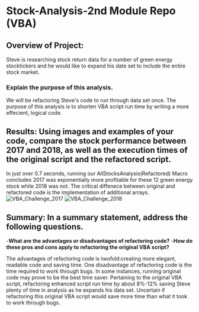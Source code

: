# Stock-Analysis-2nd Module Repo (VBA)

## Overview of Project:
Steve is researching stock return data for a number of green energy stocktickers and he would like to expand his date set to include the entire stock market.

### Explain the purpose of this analysis.
We will be refactoring Steve's code to run through data set once. The purpose of this analysis is to shorten VBA script run time by writing a more effecient, logical code. 

## Results: Using images and examples of your code, compare the stock performance between 2017 and 2018, as well as the execution times of the original script and the refactored script.
In just over 0.7 seconds, running our AllStocksAnalysis(Refactored) Macro concludes 2017 was exponentially more profitable for these 12 green energy stock while 2018 was not. The critical diffenece between original and refactored code is the implementation of additional arrays.
![VBA_Challenge_2017](https://user-images.githubusercontent.com/80009944/116812173-5694ef80-ab1b-11eb-907a-6d5eac22735b.png)
![VBA_Challenge_2018](https://user-images.githubusercontent.com/80009944/116812183-5e549400-ab1b-11eb-9c2a-d2a33827060c.png)



## Summary: In a summary statement, address the following questions.

-**What are the advantages or disadvantages of refactoring code?**
-**How do these pros and cons apply to refactoring the original VBA script?**

The advantages of refactoring code is twofold:creating more elegant, readable code and saving time. One disadvantage of refactoring code is the time required to work through bugs.
In some instances, running original code may prove to be the best time saver.
Pertaining to the original VBA script, refactoring enhanced script run time by about 8%-12% saving Steve plenty of time in analysis as he expands his data set. Uncertain if refactoring this original VBA script would save more time than what it took to work through bugs.
